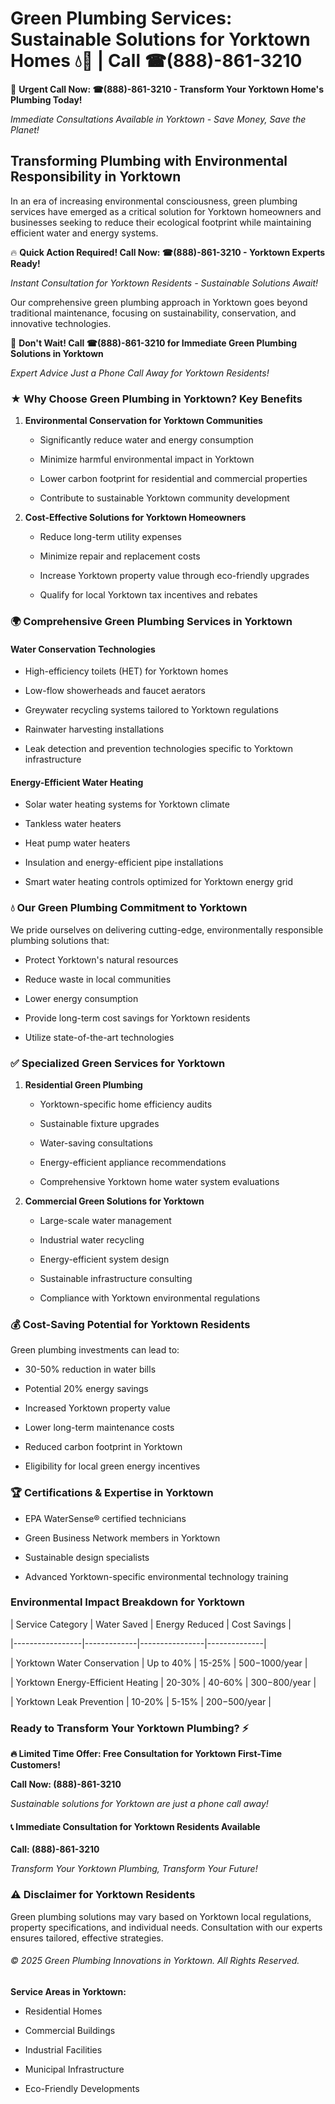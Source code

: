 # Green Plumbing Services: Sustainable Solutions for Yorktown Homes 💧🌿 | Call ☎(888)-861-3210

🚨 **Urgent Call Now: ☎(888)-861-3210 - Transform Your Yorktown Home's Plumbing Today!**
*Immediate Consultations Available in Yorktown - Save Money, Save the Planet!*

## Transforming Plumbing with Environmental Responsibility in Yorktown

In an era of increasing environmental consciousness, green plumbing services have emerged as a critical solution for Yorktown homeowners and businesses seeking to reduce their ecological footprint while maintaining efficient water and energy systems. 

🔥 **Quick Action Required! Call Now: ☎(888)-861-3210 - Yorktown Experts Ready!**
*Instant Consultation for Yorktown Residents - Sustainable Solutions Await!*

Our comprehensive green plumbing approach in Yorktown goes beyond traditional maintenance, focusing on sustainability, conservation, and innovative technologies.

🚨 **Don't Wait! Call ☎(888)-861-3210 for Immediate Green Plumbing Solutions in Yorktown**
*Expert Advice Just a Phone Call Away for Yorktown Residents!*

### ★ Why Choose Green Plumbing in Yorktown? Key Benefits

1. **Environmental Conservation for Yorktown Communities** 
   - Significantly reduce water and energy consumption
   - Minimize harmful environmental impact in Yorktown
   - Lower carbon footprint for residential and commercial properties
   - Contribute to sustainable Yorktown community development

2. **Cost-Effective Solutions for Yorktown Homeowners** 
   - Reduce long-term utility expenses
   - Minimize repair and replacement costs
   - Increase Yorktown property value through eco-friendly upgrades
   - Qualify for local Yorktown tax incentives and rebates

### 🌍 Comprehensive Green Plumbing Services in Yorktown

#### Water Conservation Technologies
- High-efficiency toilets (HET) for Yorktown homes
- Low-flow showerheads and faucet aerators
- Greywater recycling systems tailored to Yorktown regulations
- Rainwater harvesting installations
- Leak detection and prevention technologies specific to Yorktown infrastructure

#### Energy-Efficient Water Heating
- Solar water heating systems for Yorktown climate
- Tankless water heaters
- Heat pump water heaters
- Insulation and energy-efficient pipe installations
- Smart water heating controls optimized for Yorktown energy grid

### 💧 Our Green Plumbing Commitment to Yorktown

We pride ourselves on delivering cutting-edge, environmentally responsible plumbing solutions that:
- Protect Yorktown's natural resources
- Reduce waste in local communities
- Lower energy consumption
- Provide long-term cost savings for Yorktown residents
- Utilize state-of-the-art technologies

### ✅ Specialized Green Services for Yorktown

1. **Residential Green Plumbing**
   - Yorktown-specific home efficiency audits
   - Sustainable fixture upgrades
   - Water-saving consultations
   - Energy-efficient appliance recommendations
   - Comprehensive Yorktown home water system evaluations

2. **Commercial Green Solutions for Yorktown**
   - Large-scale water management
   - Industrial water recycling
   - Energy-efficient system design
   - Sustainable infrastructure consulting
   - Compliance with Yorktown environmental regulations

### 💰 Cost-Saving Potential for Yorktown Residents

Green plumbing investments can lead to:
- 30-50% reduction in water bills
- Potential 20% energy savings
- Increased Yorktown property value
- Lower long-term maintenance costs
- Reduced carbon footprint in Yorktown
- Eligibility for local green energy incentives

### 🏆 Certifications & Expertise in Yorktown

- EPA WaterSense® certified technicians
- Green Business Network members in Yorktown
- Sustainable design specialists
- Advanced Yorktown-specific environmental technology training

### Environmental Impact Breakdown for Yorktown

| Service Category | Water Saved | Energy Reduced | Cost Savings |
|-----------------|-------------|----------------|--------------|
| Yorktown Water Conservation | Up to 40% | 15-25% | $500-$1000/year |
| Yorktown Energy-Efficient Heating | 20-30% | 40-60% | $300-$800/year |
| Yorktown Leak Prevention | 10-20% | 5-15% | $200-$500/year |

### Ready to Transform Your Yorktown Plumbing? ⚡

**🔥 Limited Time Offer: Free Consultation for Yorktown First-Time Customers!**

**Call Now: (888)-861-3210**
*Sustainable solutions for Yorktown are just a phone call away!*

#### 📞 Immediate Consultation for Yorktown Residents Available

**Call: (888)-861-3210**
*Transform Your Yorktown Plumbing, Transform Your Future!*

### ⚠️ Disclaimer for Yorktown Residents

Green plumbing solutions may vary based on Yorktown local regulations, property specifications, and individual needs. Consultation with our experts ensures tailored, effective strategies.

###### © 2025 Green Plumbing Innovations in Yorktown. All Rights Reserved.

**Service Areas in Yorktown:** 
- Residential Homes
- Commercial Buildings
- Industrial Facilities
- Municipal Infrastructure
- Eco-Friendly Developments